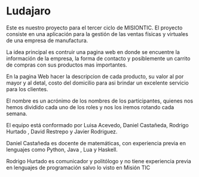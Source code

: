 # Ludajaro

Este es nuestro proyecto para el tercer ciclo de MISIONTIC. El proyecto consiste en una aplicación para la gestión de las ventas físicas y virtuales de una empresa de manufactura.

La idea principal es contruir una pagina web en donde se encuentre la información de la empresa, la forma de contacto y posiblemente un carrito de compras con sus productos mas importantes.

En la pagina Web hacer la descripcion de cada producto, su valor al por mayor y al detal, costo del domicilio para asi brindar un excelente servicio para los clientes.

El nombre es un acrónimo de los nombres de los participantes, quienes nos hemos dividido cada uno de los roles y nos los iremos rotando cada semana. 

El equipo está conformado por Luisa Acevedo, Daniel Castañeda, Rodrigo Hurtado , David Restrepo y Javier Rodriguez.


Daniel Castañeda es docente de matemáticas, con experiencia previa en lenguajes como Python, Java , Lua y Haskell.

Rodrigo Hurtado es comunicador y politólogo y no tiene experiencia previa en lenguajes de programación salvo lo visto en Misión TIC
